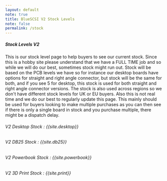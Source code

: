 ```yaml
---
layout: default
note: true
title: BlueSCSI V2 Stock Levels
note: false
permalink: /stock
---
```


##### Stock Levels V2

This is our stock level page to help buyers to see our current stock. Since this is a hobby site please understand that we have a FULL TIME job and so while we will do our best, sometimes stock might run out. Stock will be based on the PCB levels we have so for instance our desktop boards have options for straight and right angle connector, but stock will be the same for both, and if you see 5 for desktop, this stock is used for both straight and right angle connector versions. The stock is also used across regions so we don't have different stock levels for UK or EU buyers.
Also this is not real time and we do our best to regularly update this page. This mainly should be used for buyers looking to make multiple purchases as you can then see if there is only a single board in stock and you purchase multiple, there might be a dispatch delay.

###### V2 Desktop Stock : {{site.desktop}}
###### V2 DB25 Stock : {{site.db25}}
###### V2 Powerbook Stock : {{site.powerbook}}
###### V2 3D Print Stock : {{site.print}}